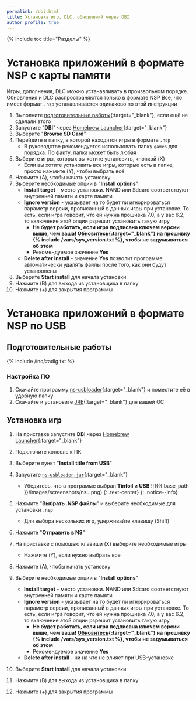 ```yaml
---
permalink: /dbi.html
title: Установка игр, DLC, обновлений через DBI
author_profile: true
---
```

{% include toc title="Разделы" %}

# Установка приложений в формате NSP с карты памяти

Игры, дополнения, DLC можно устанавливать в произвольном порядке. Обновления и DLC распространяются только в формате NSP
Всё, что имеет формат `.nsp` устанавливается одинаково по этой инструкции

1. Выполните [подготовительные работы](games#подготовительные-работы){:target="_blank"}, если ещё не сделали этого
1. Запустите "**DBI**" через [Homebrew Launcher](hbl){:target="_blank"}
1. Выберите "**Browse SD Card**"
1. Перейдите в папку, в которой находятся игры в формате `.nsp`
	* В руководстве рекомендуется использовать папку `games` для порядка. По факту, папка может быть любая
1. Выберите игры, которых вы хотите установить, кнопкой (X)
	* Если вы хотите установить все игры, которые есть в папке, просто нажмите (Y), чтобы выбрать всё
1. Нажмите (A), чтобы начать установку
1. Выберите необходимые опции в "**Install options**"
	* **Install target** - место установки. NAND или Sdcard соответствуют внутренней памяти и карте памяти
	* **Ignore version** - указывает на то будет ли игнорироваться параметр версии, прописанный в данных игры при установке. То есть, если игра говорит, что ей нужна прошивка 7.0, а у вас 6.2, то включение этой опции рзрешит установить такую игру 
		* **Не будет работать, если игра подписана ключем версии выше, чем ваша! [Обновитесь](update-to-latest){:target="_blank"} на прошивку {% include /vars/sys_version.txt %}, чтобы не задумываться об этом**
		* Рекомендуемое значение **Yes**
	* **Delete after install** - значение **Yes** позволит программе автоматически удалять файлы после того, как они будут установлены 
1. Выберите **Start install** для начала установки
1. Нажмите (B) для выхода из установщика в папку 
1. Нажмите (+) для закрытия программы

# Установка приложений в формате NSP по USB

## Подготовительные работы 

{% include /inc/zadig.txt %}

### Настройка ПО

1. Скачайте программу [ns-usbloader](https://github.com/developersu/ns-usbloader/releases/latest){:target="_blank"} и поместите её в удобную папку 
1. Скачайте и установите [JRE](https://java.com/ru/download/){:target="_blank"} для вашей ОС

## Установка игр 

1. На приставке запустите **DBI** через [Homebrew Launcher](hbl){:target="_blank"}
1. Подключите консоль к ПК 
1. Выберите пункт "**Install title from USB**"
1. Запустите [`ns-usbloader.jar`](https://github.com/developersu/ns-usbloader/releases/latest){:target="_blank"}
	* Убедитесь, что в программе выбран **Tinfoil** и **USB**
		![]({{ base_path }}/images/screenshots/nsu.png) 
		{: .text-center}
		{: .notice--info}

1. Нажмите "**Выбрать .NSP файлы**" и выберите необходимые для установки `.nsp`
	* Для выбора нескольких игр, удерживайте клавишу (Shift)
1. Нажмите "**Отправить в NS**"
1. На приставке с помощью клавиши (X) выберите необходимые игры
	* Нажмите (Y), если нужно выбрать все
1. Нажмите (A), чтобы начать установку
1. Выберите необходимые опции в "**Install options**"
	* **Install target** - место установки. NAND или Sdcard соответствуют внутренней памяти и карте памяти
	* **Ignore version** - указывает на то будет ли игнорироваться параметр версии, прописанный в данных игры при установке. То есть, если игра говорит, что ей нужна прошивка 7.0, а у вас 6.2, то включение этой опции рзрешит установить такую игру 
		* **Не будет работать, если игра подписана ключем версии выше, чем ваша! [Обновитесь](update-to-latest){:target="_blank"} на прошивку {% include /vars/sys_version.txt %}, чтобы не задумываться об этом**
		* Рекомендуемое значение **Yes**
	* **Delete after install** - ни на что не влияет при USB-установке 
1. Выберите **Start install** для начала установки
1. Нажмите (B) для выхода из установщика в папку 
1. Нажмите (+) для закрытия программы